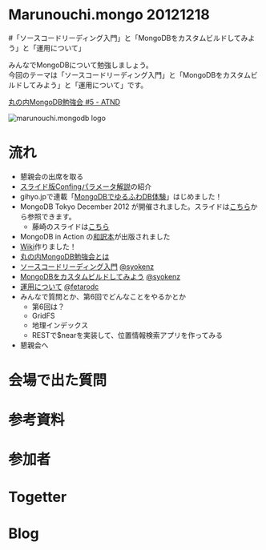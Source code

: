 Marunouchi.mongo 20121218
=================
#「ソースコードリーディング入門」と「MongoDBをカスタムビルドしてみよう」と「運用について」

みんなでMongoDBについて勉強しましょう。  
今回のテーマは「ソースコードリーディング入門」と「MongoDBをカスタムビルドしてみよう」と「運用について」です。

[丸の内MongoDB勉強会 #5 - ATND](http://atnd.org/events/34392)

![marunouchi.mongodb logo](http://syokenz.github.com/marunouchi-mongodb/images/mongodb_logo.png)


# 流れ
* 懇親会の出席を取る
* [スライド版Confingパラメータ解説](http://www.slideshare.net/syokenz/mongodb-config)の紹介
* gihyo.jpで連載「[MongoDBでゆるふわDB体験](http://gihyo.jp/dev/serial/01/mongodb)」はじめました！
* MongoDB Tokyo December 2012 が開催されました。スライドは[こちら](https://www.10gen.com/presentations/event/1469)から参照できます。
  * 藤崎のスライドは[こちら](http://www.slideshare.net/syokenz/mongodbtokyo)
* MongoDB in Action の[和訳本](http://www.amazon.co.jp/dp/4873115906/)が出版されました
* [Wiki](https://github.com/syokenz/marunouchi-mongodb/wiki)作りました！
* [丸の内MongoDB勉強会とは](http://syokenz.github.com/slides/mongonouchi/)
* [ソースコードリーディング入門](https://github.com/syokenz/marunouchi-mongodb/blob/master/20121218/syokenz_CodeReading/) [@syokenz](http://twitter.com/syokenz)
* [MongoDBをカスタムビルドしてみよう](https://github.com/syokenz/marunouchi-mongodb/tree/master/20121218/syokenz_CustomBuild/) [@syokenz](http://twitter.com/syokenz)
* [運用について]() [@fetarodc](http://twitter.com/fetarodc)
* みんなで質問とか、第6回でどんなことをやるかとか
  * 第6回は？
  * GridFS
  * 地理インデックス
  * RESTで$nearを実装して、位置情報検索アプリを作ってみる
* 懇親会へ


# 会場で出た質問


# 参考資料


# 参加者


# Togetter

# Blog
